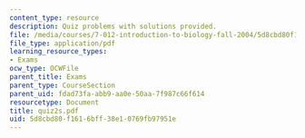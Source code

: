 ```yaml
---
content_type: resource
description: Quiz problems with solutions provided.
file: /media/courses/7-012-introduction-to-biology-fall-2004/5d8cbd80f1616bff38e10769fb97951e_quiz2s.pdf
file_type: application/pdf
learning_resource_types:
- Exams
ocw_type: OCWFile
parent_title: Exams
parent_type: CourseSection
parent_uid: fdad73fa-abb9-aa0e-50aa-7f987c66f614
resourcetype: Document
title: quiz2s.pdf
uid: 5d8cbd80-f161-6bff-38e1-0769fb97951e
---
```

